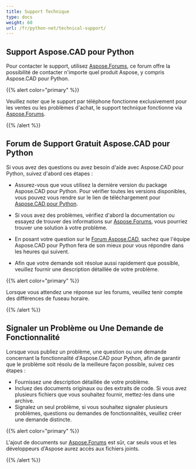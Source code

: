 ```yaml
---
title: Support Technique
type: docs
weight: 60
url: /fr/python-net/technical-support/
---
```


## **Support Aspose.CAD pour Python**

Pour contacter le support, utilisez [Aspose.Forums](https://forum.aspose.com/c/cad/19), ce forum offre la possibilité de contacter n'importe quel produit Aspose, y compris Aspose.CAD pour Python.

{{% alert color="primary" %}} 

Veuillez noter que le support par téléphone fonctionne exclusivement pour les ventes ou les problèmes d'achat, le support technique fonctionne via [Aspose.Forums](https://forum.aspose.com/c/cad/19).

{{% /alert %}}

## **Forum de Support Gratuit Aspose.CAD pour Python**

Si vous avez des questions ou avez besoin d'aide avec Aspose.CAD pour Python, suivez d'abord ces étapes :

- Assurez-vous que vous utilisez la dernière version du package Aspose.CAD pour Python. Pour vérifier toutes les versions disponibles, vous pouvez vous rendre sur le lien de téléchargement pour [Aspose.CAD pour Python](https://pypi.org/project/aspose-cad/).

- Si vous avez des problèmes, vérifiez d'abord la documentation ou essayez de trouver des informations sur [Aspose.Forums](https://forum.aspose.com/c/cad/19), vous pourriez trouver une solution à votre problème.
- En posant votre question sur le [Forum Aspose.CAD](https://forum.aspose.com/c/cad/19), sachez que l'équipe Aspose.CAD pour Python fera de son mieux pour vous répondre dans les heures qui suivent.
- Afin que votre demande soit résolue aussi rapidement que possible, veuillez fournir une description détaillée de votre problème.

{{% alert color="primary" %}}

Lorsque vous attendez une réponse sur les forums, veuillez tenir compte des différences de fuseau horaire.

{{% /alert %}}

## **Signaler un Problème ou Une Demande de Fonctionnalité**

Lorsque vous publiez un problème, une question ou une demande concernant la fonctionnalité d'Aspose.CAD pour Python, afin de garantir que le problème soit résolu de la meilleure façon possible, suivez ces étapes :

- Fournissez une description détaillée de votre problème.
- Incluez des documents originaux ou des extraits de code. Si vous avez plusieurs fichiers que vous souhaitez fournir, mettez-les dans une archive.
- Signalez un seul problème, si vous souhaitez signaler plusieurs problèmes, questions ou demandes de fonctionnalités, veuillez créer une demande distincte.

{{% alert color="primary" %}}

L'ajout de documents sur [Aspose.Forums](https://forum.aspose.com/c/cad/19) est sûr, car seuls vous et les développeurs d'Aspose aurez accès aux fichiers joints.

{{% /alert %}}
